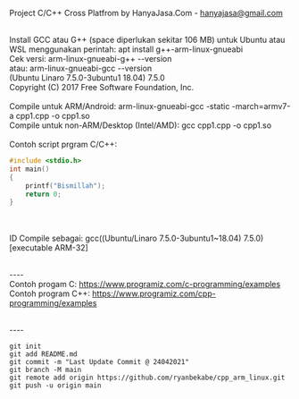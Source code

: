 Project C/C++ Cross Platfrom by HanyaJasa.Com - hanyajasa@gmail.com
<br>
<br>

Install GCC atau G++ (space diperlukan sekitar 106 MB) untuk Ubuntu atau WSL menggunakan perintah: 
apt install g++-arm-linux-gnueabi
<br>
Cek versi: 
arm-linux-gnueabi-g++ --version
<br>atau: 
arm-linux-gnueabi-gcc --version
<br>(Ubuntu Linaro 7.5.0-3ubuntu1 18.04) 7.5.0
<br>Copyright (C) 2017 Free Software Foundation, Inc.
<br>
<br>
Compile untuk ARM/Android: 
arm-linux-gnueabi-gcc -static -march=armv7-a cpp1.cpp -o cpp1.so
<br>
Compile untuk non-ARM/Desktop (Intel/AMD):
gcc cpp1.cpp -o cpp1.so
<br>
<br>
Contoh script prgram C/C++:
<br>
```C
#include <stdio.h>
int main()
{
	printf("Bismillah");
	return 0;
}
```
<br>
<br>
ID Compile sebagai: 
gcc((Ubuntu/Linaro 7.5.0-3ubuntu1~18.04) 7.5.0)[executable ARM-32]
<br>

<br>----
<br>Contoh progam C: https://www.programiz.com/c-programming/examples
<br>Contoh program C++: https://www.programiz.com/cpp-programming/examples

<br>----
<br>

```
git init
git add README.md
git commit -m "Last Update Commit @ 24042021"
git branch -M main
git remote add origin https://github.com/ryanbekabe/cpp_arm_linux.git
git push -u origin main
```

